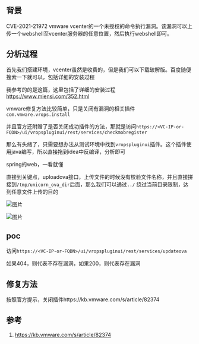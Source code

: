 背景
--

CVE-2021-21972 vmware vcenter的一个未授权的命令执行漏洞。该漏洞可以上传一个webshell至vcenter服务器的任意位置，然后执行webshell即可。

分析过程
----

首先我们搭建环境，vcenter虽然是收费的，但是我们可以下载破解版。百度随便搜索一下就可以，包括详细的安装过程

我参考的的是这篇，这里包括了详细的安装过程 <https://www.miensi.com/352.html>

vmware修复方法比较简单，只是关闭有漏洞的相关插件 `com.vmware.vrops.install`

并且官方还附赠了是否关闭成功插件的方法，那就是访问`https://<VC-IP-or-FQDN>/ui/vropspluginui/rest/services/checkmobregister`

那么有头绪了，只需要想办法从测试环境中找到`vropspluginui`插件。这个插件使用java编写，所以直接拖到idea中反编译，分析即可

spring的web，一看就懂

直接到关键点，uploadova接口，上传文件的时候没有校验文件名称，并且直接拼接到`/tmp/unicorn_ova_dir`后面，那么我们可以通过`../` 绕过当前目录限制，达到任意文件上传的目的

![图片](https://shs3.b.qianxin.com/butian_public/f43396f3b0d61777424307a24bce3ee86.jpg)



![图片](https://shs3.b.qianxin.com/butian_public/f6004f0f295c75d26001199f7aead075f.jpg)

poc
---

访问`https://<VC-IP-or-FQDN>/ui/vropspluginui/rest/services/updateova`

如果404，则代表不存在漏洞，如果200，则代表存在漏洞

修复方法
----

按照官方提示，关闭插件https://kb.vmware.com/s/article/82374

参考
--

1. <https://kb.vmware.com/s/article/82374>